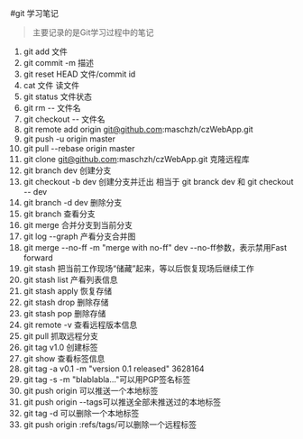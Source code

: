 #git 学习笔记
> 主要记录的是Git学习过程中的笔记
1. git add 文件
2. git commit -m 描述
3. git reset HEAD 文件/commit id
4. cat 文件 读文件
5. git status 文件状态
6. git rm -- 文件名
7. git checkout -- 文件名
8. git remote add origin git@github.com:maschzh/czWebApp.git
9. git push -u origin master
10. git pull --rebase origin master
11. git clone git@github.com:maschzh/czWebApp.git 克隆远程库
12. git branch dev 创建分支
13. git checkout -b dev 创建分支并迁出 相当于 git branck dev 和 git checkout -- dev
14. git branch -d dev 删除分支
15. git branch 查看分支
16. git merge <name> 合并分支到当前分支
17. git log --graph 产看分支合并图
18. git merge --no-ff -m "merge with no-ff" dev --no-ff参数，表示禁用Fast forward
19. git stash 把当前工作现场“储藏”起来，等以后恢复现场后继续工作
20. git stash list 产看列表信息
21. git stash apply 恢复存储
22. git stash drop 删除存储
23. git stash pop 删除存储
24. git remote -v 查看远程版本信息
25. git pull 抓取远程分支
26. git tag v1.0 创建标签
27. git show <tagName> 查看标签信息
28. git tag -a v0.1 -m "version 0.1 released" 3628164
29. git tag -s <tagname> -m "blablabla..."可以用PGP签名标签
30. git push origin <tagname>可以推送一个本地标签
31. git push origin --tags可以推送全部未推送过的本地标签
32. git tag -d <tagname>可以删除一个本地标签
33. git push origin :refs/tags/<tagname>可以删除一个远程标签

